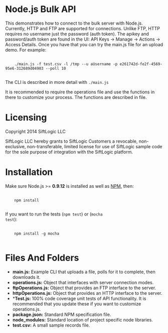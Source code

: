 Node.js Bulk API
================

This demonstrates how to connect to the bulk server with Node.js. Currently, HTTP and FTP are supported for connections. Unlike FTP, HTTP requires no username just the password (auth token). The apikey and password/auth token are found in the UI: API Keys -\> Manage -\> Actions -\> Access Details. Once you
have that you can try the main.js file for an upload demo. For example:
<pre>
  <code>
    ./main.js -f test.csv -l /tmp --u aUsername -p e261742d-fe2f-4569-95e6-312689d04903 --poll 10
  </code>
</pre>
The CLI is described in more detail with <code>./main.js</code>

It is recommended to require the operations file and use the functions in there to customize your process. The functions are described in file.

Licensing
=========

Copyright 2014 SiftLogic LLC

SiftLogic LLC hereby grants to SiftLogic Customers a revocable, non-exclusive, non-transferable, limited license for use of SiftLogic sample code for the sole purpose of integration with the SiftLogic platform.

Installation
============
Make sure Node.js \>= <b>0.9.12</b> is installed as well as [NPM](https://www.npmjs.org/), then: 
<pre>
  <code>
    npm install
  </code>
</pre>

If you want to run the tests (<code>npm test</code>) or (<code>mocha test</code>):

<pre>
  <code>
    npm install -g mocha
  </code>
</pre>

Files And Folders
=================
* **main.js:** Example CLI that uploads a file, polls for it to complete, then downloads it.
* **operations.js:** Object that interfaces with server connection modes.
* **ftpOperations.js:** Object that provides an FTP interface to the server.
* **httpOperations.js:** Object that provides an HTTP interface to the server.
* ***Test.js:** 100% code coverage unit tests of API functionality. It is recommended that you update these if you want to customize operations.js.
* **package.json:** Standard NPM specification file.
* **node_modules:** Standard location of project specific node libraries.
* **test.csv:** A small sample records file.